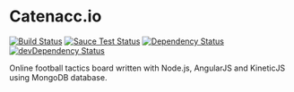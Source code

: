 Catenacc.io
===========
[![Build Status](https://travis-ci.org/tjokimie/catenaccio.png)](https://travis-ci.org/tjokimie/catenaccio)
[![Sauce Test Status](https://saucelabs.com/buildstatus/tjokimie)](https://saucelabs.com/u/tjokimie)
[![Dependency Status](https://david-dm.org/tjokimie/catenaccio.svg)](https://david-dm.org/tjokimie/catenaccio)
[![devDependency Status](https://david-dm.org/tjokimie/catenaccio/dev-status.svg)](https://david-dm.org/tjokimie/catenaccio#info=devDependencies)

Online football tactics board written with Node.js, AngularJS and KineticJS using MongoDB database.
